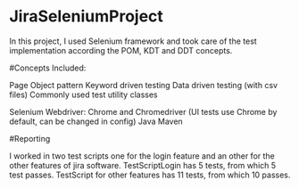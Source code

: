 # JiraSeleniumProject

In this project, I used Selenium framework and took care of the test implementation according the POM, KDT and DDT concepts.

#Concepts Included:

Page Object pattern
Keyword driven testing
Data driven testing (with csv files)
Commonly used test utility classes

Selenium Webdriver: Chrome and Chromedriver (UI tests use Chrome by default, can be changed in config)
Java
Maven

#Reporting

I worked in two test scripts one for the login feature and an other for the other features of jira software.
TestScriptLogin has 5 tests, from which 5 test passes. 
TestScript for other features has 11 tests, from which 10 passes.



